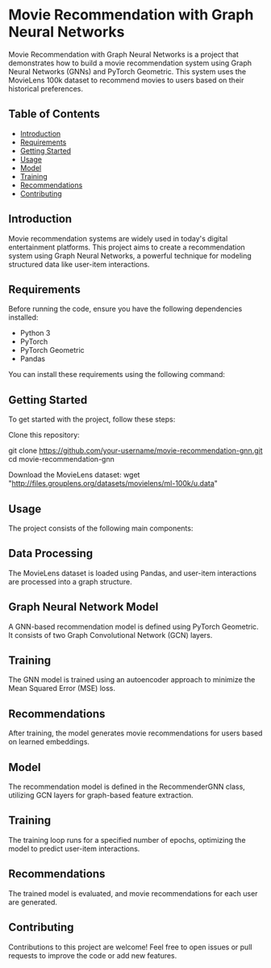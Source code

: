 # Movie Recommendation with Graph Neural Networks

Movie Recommendation with Graph Neural Networks is a project that demonstrates how to build a movie recommendation system using Graph Neural Networks (GNNs) and PyTorch Geometric. This system uses the MovieLens 100k dataset to recommend movies to users based on their historical preferences.

## Table of Contents

- [Introduction](#introduction)
- [Requirements](#requirements)
- [Getting Started](#getting-started)
- [Usage](#usage)
- [Model](#model)
- [Training](#training)
- [Recommendations](#recommendations)
- [Contributing](#contributing)

## Introduction

Movie recommendation systems are widely used in today's digital entertainment platforms. This project aims to create a recommendation system using Graph Neural Networks, a powerful technique for modeling structured data like user-item interactions.

## Requirements

Before running the code, ensure you have the following dependencies installed:

- Python 3
- PyTorch
- PyTorch Geometric
- Pandas

You can install these requirements using the following command:

## Getting Started
To get started with the project, follow these steps:

Clone this repository:

git clone https://github.com/your-username/movie-recommendation-gnn.git
cd movie-recommendation-gnn

Download the MovieLens dataset:
wget "http://files.grouplens.org/datasets/movielens/ml-100k/u.data"

## Usage
The project consists of the following main components:

## Data Processing
The MovieLens dataset is loaded using Pandas, and user-item interactions are processed into a graph structure.

## Graph Neural Network Model
A GNN-based recommendation model is defined using PyTorch Geometric. It consists of two Graph Convolutional Network (GCN) layers.

## Training
The GNN model is trained using an autoencoder approach to minimize the Mean Squared Error (MSE) loss.

## Recommendations
After training, the model generates movie recommendations for users based on learned embeddings.

## Model
The recommendation model is defined in the RecommenderGNN class, utilizing GCN layers for graph-based feature extraction.

## Training
The training loop runs for a specified number of epochs, optimizing the model to predict user-item interactions.

## Recommendations
The trained model is evaluated, and movie recommendations for each user are generated.

## Contributing
Contributions to this project are welcome! Feel free to open issues or pull requests to improve the code or add new features.



